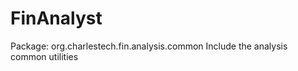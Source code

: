 FinAnalyst
==========
Package: org.charlestech.fin.analysis.common
Include the analysis common utilities

